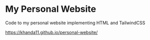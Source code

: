 # My Personal Website


Code to my personal website implementing HTML and TailwindCSS


https://khanda11.github.io/personal-website/
